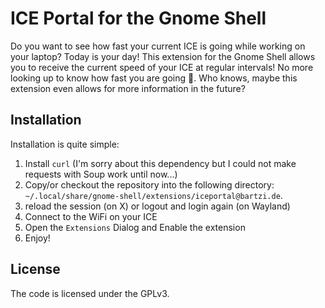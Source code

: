 # ICE Portal for the Gnome Shell

Do you want to see how fast your current ICE is going while working on your laptop?
Today is your day!
This extension for the Gnome Shell allows you to receive the current speed of your ICE at regular intervals!
No more looking up to know how fast you are going :muscle:. 
Who knows, maybe this extension even allows for more information in the future?

## Installation

Installation is quite simple:
1. Install `curl` (I'm sorry about this dependency but I could not make requests with Soup work until now...)
1. Copy/or checkout the repository into the following directory: `~/.local/share/gnome-shell/extensions/iceportal@bartzi.de`.
1. reload the session (on X) or logout and login again (on Wayland)
1. Connect to the WiFi on your ICE
1. Open the `Extensions` Dialog and Enable the extension
1. Enjoy!

## License

The code is licensed under the GPLv3.
